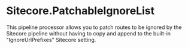 # Sitecore.PatchableIgnoreList

This pipeline processor allows you to patch routes to be ignored by the Sitecore pipeline without having to copy and append to the built-in "IgnoreUrlPrefixes" Sitecore setting.
